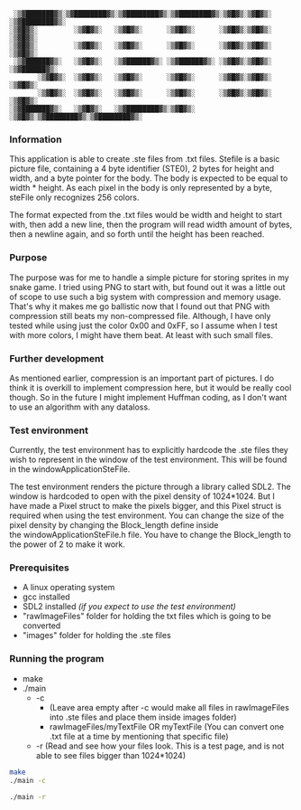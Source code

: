 ```
 ░▒▓███████▓▒░▒▓████████▓▒░▒▓████████▓▒░▒▓████████▓▒░▒▓█▓▒░▒▓█▓▒░      ░▒▓████████▓▒░ 
░▒▓█▓▒░         ░▒▓█▓▒░   ░▒▓█▓▒░      ░▒▓█▓▒░      ░▒▓█▓▒░▒▓█▓▒░      ░▒▓█▓▒░        
░▒▓█▓▒░         ░▒▓█▓▒░   ░▒▓█▓▒░      ░▒▓█▓▒░      ░▒▓█▓▒░▒▓█▓▒░      ░▒▓█▓▒░        
 ░▒▓██████▓▒░   ░▒▓█▓▒░   ░▒▓██████▓▒░ ░▒▓██████▓▒░ ░▒▓█▓▒░▒▓█▓▒░      ░▒▓██████▓▒░   
       ░▒▓█▓▒░  ░▒▓█▓▒░   ░▒▓█▓▒░      ░▒▓█▓▒░      ░▒▓█▓▒░▒▓█▓▒░      ░▒▓█▓▒░        
       ░▒▓█▓▒░  ░▒▓█▓▒░   ░▒▓█▓▒░      ░▒▓█▓▒░      ░▒▓█▓▒░▒▓█▓▒░      ░▒▓█▓▒░        
░▒▓███████▓▒░   ░▒▓█▓▒░   ░▒▓████████▓▒░▒▓█▓▒░      ░▒▓█▓▒░▒▓████████▓▒░▒▓████████▓▒░
```

### Information
This application is able to create .ste files from .txt files. Stefile is a basic picture file, containing a 4 byte 
identifier (STE0), 2 bytes for height and width, and a byte pointer for the body. The body is expected to be equal to 
width * height. As each pixel in the body is only represented by a byte, steFile only recognizes 256 colors. 

The format expected from the .txt files would be width and height to start with, then add a new line, then the program
will read width amount of bytes, then a newline again, and so forth until the height has been reached.

### Purpose
The purpose was for me to handle a simple picture for storing sprites in my snake game. I tried using PNG to start with,
but found out it was a little out of scope to use such a big system with compression and memory usage. That's why it makes
me go ballistic now that I found out that PNG with compression still beats my non-compressed file. Although, I have only
tested while using just the color 0x00 and 0xFF, so I assume when I test with more colors, I might have them beat. At 
least with such small files.

### Further development
As mentioned earlier, compression is an important part of pictures. I do think it is overkill to implement compression here,
but it would be really cool though. So in the future I might implement Huffman coding, as I don't want to use an algorithm
with any dataloss.

### Test environment
Currently, the test environment has to explicitly hardcode the .ste files they wish to represent in the window of the 
test environment. This will be found in the windowApplicationSteFile.

The test environment renders the picture through a library called SDL2. The window is hardcoded to open with the pixel
density of 1024*1024. But I have made a Pixel struct to make the pixels bigger, and this Pixel struct is required when
using the test environment. You can change the size of the pixel density by changing the Block_length define inside  
the windowApplicationSteFile.h file. You have to change the Block_length to the power of 2 to make it work.

### Prerequisites
- A linux operating system
- gcc installed
- SDL2 installed *(if you expect to use the test environment)*
- "rawImageFiles" folder for holding the txt files which is going to be converted
- "images" folder for holding the .ste files

### Running the program
- make
- ./main
  - -c
    - (Leave area empty after -c would make all files in rawImageFiles into .ste files and place them inside images folder)
    - rawImageFiles/myTextFile OR myTextFile (You can convert one .txt file at a time by mentioning that specific file)
  - -r (Read and see how your files look. This is a test page, and is not able to see files bigger than 1024*1024)

```bash
make
./main -c
```

```bash
./main -r
```
